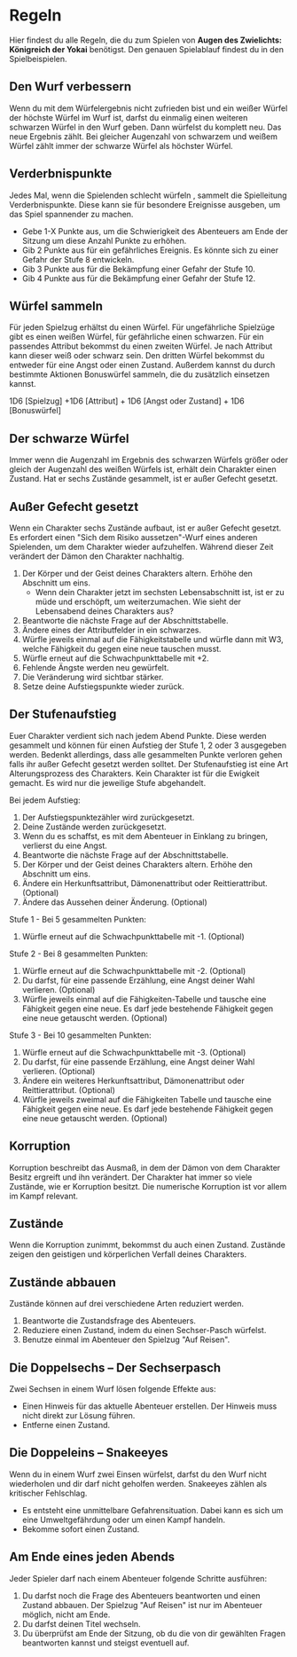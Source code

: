 # Regeln

Hier findest du alle Regeln, die du zum Spielen von **Augen des Zwielichts: Königreich der Yokai** benötigst. Den genauen Spielablauf findest du in den Spielbeispielen. 


## Den Wurf verbessern

Wenn du mit dem Würfelergebnis nicht zufrieden bist und ein weißer Würfel der höchste Würfel im Wurf ist, darfst du einmalig einen weiteren schwarzen Würfel in den Wurf geben. Dann würfelst du komplett neu. Das neue Ergebnis zählt. Bei gleicher Augenzahl von schwarzem und weißem Würfel zählt immer der schwarze Würfel als höchster Würfel. 

## Verderbnispunkte

Jedes Mal, wenn die Spielenden schlecht würfeln <!-- würde "schlecht" noch präziser definieren, zB. also: wenn Wert x unterwürfelt wird -->, sammelt die Spielleitung Verderbnispunkte. Diese kann sie für besondere Ereignisse ausgeben, um das Spiel spannender zu machen.

- Gebe 1-X Punkte aus, um die Schwierigkeit des Abenteuers am Ende der Sitzung um diese Anzahl Punkte zu erhöhen.
- Gib 2 Punkte aus für ein gefährliches Ereignis. Es könnte sich zu einer Gefahr der Stufe 8 entwickeln.
- Gib 3 Punkte aus für die Bekämpfung einer Gefahr der Stufe 10.
- Gib 4 Punkte aus für die Bekämpfung einer Gefahr der Stufe 12.

## Würfel sammeln

Für jeden Spielzug erhältst du einen Würfel. Für ungefährliche Spielzüge gibt es einen weißen Würfel, für gefährliche einen schwarzen. Für ein passendes Attribut bekommst du einen zweiten Würfel. Je nach Attribut kann dieser weiß oder schwarz sein. Den dritten Würfel bekommst du entweder für eine Angst oder einen Zustand. Außerdem kannst du durch bestimmte Aktionen Bonuswürfel sammeln, die du zusätzlich einsetzen kannst.

1D6 [Spielzug] +1D6 [Attribut] + 1D6 [Angst oder Zustand] + 1D6 [Bonuswürfel]

## Der schwarze Würfel

Immer wenn die Augenzahl im Ergebnis des schwarzen Würfels größer oder gleich der Augenzahl des weißen Würfels ist, erhält dein Charakter einen Zustand. Hat er sechs Zustände gesammelt, ist er außer Gefecht gesetzt.

## Außer Gefecht gesetzt

Wenn ein Charakter sechs Zustände aufbaut, ist er außer Gefecht gesetzt. Es erfordert einen "Sich dem Risiko aussetzen"-Wurf eines anderen Spielenden, um dem Charakter wieder aufzuhelfen. Während dieser Zeit verändert der Dämon den Charakter nachhaltig.

1. Der Körper und der Geist deines Charakters altern. Erhöhe den Abschnitt um eins.
   -	Wenn dein Charakter jetzt im sechsten Lebensabschnitt ist, ist er zu müde und erschöpft, um weiterzumachen. Wie sieht der Lebensabend deines Charakters aus?
2. Beantworte die nächste Frage auf der Abschnittstabelle.
3. Ändere eines der Attributfelder in ein schwarzes.
4. Würfle jeweils einmal auf die Fähigkeitstabelle und würfle dann mit W3, welche Fähigkeit du gegen eine neue tauschen musst.
5. Würfle erneut auf die Schwachpunkttabelle mit +2.
6. Fehlende Ängste werden neu gewürfelt.
7. Die Veränderung wird sichtbar stärker.
8. Setze deine Aufstiegspunkte wieder zurück.

## Der Stufenaufstieg

Euer Charakter verdient sich nach jedem Abend Punkte. Diese werden gesammelt und können für einen Aufstieg der Stufe 1, 2 oder 3 ausgegeben werden. Bedenkt allerdings, dass alle gesammelten Punkte verloren gehen falls ihr außer Gefecht gesetzt werden solltet. Der Stufenaufstieg ist eine Art Alterungsprozess des Charakters. Kein Charakter ist für die Ewigkeit gemacht. Es wird nur die jeweilige Stufe abgehandelt.

Bei jedem Aufstieg:

1. Der Aufstiegspunktezähler wird zurückgesetzt.
2. Deine Zustände werden zurückgesetzt. 
3. Wenn du es schaffst, es mit dem Abenteuer in Einklang zu bringen, verlierst du eine Angst.
4. Beantworte die nächste Frage auf der Abschnittstabelle.
5. Der Körper und der Geist deines Charakters altern. Erhöhe den Abschnitt um eins.
6. Ändere ein Herkunftsattribut, Dämonenattribut oder Reittierattribut. (Optional)
7. Ändere das Aussehen deiner Änderung. (Optional)

Stufe 1 - Bei 5 gesammelten Punkten:

1. Würfle erneut auf die Schwachpunkttabelle mit -1. (Optional)

Stufe 2 - Bei 8 gesammelten Punkten:

1. Würfle erneut auf die Schwachpunkttabelle mit -2. (Optional)
2. Du darfst, für eine passende Erzählung, eine Angst deiner Wahl verlieren. (Optional)
3. Würfle jeweils einmal auf die Fähigkeiten-Tabelle und tausche eine Fähigkeit gegen eine neue. Es darf jede bestehende Fähigkeit gegen eine neue getauscht werden. (Optional)

Stufe 3 - Bei 10 gesammelten Punkten:

1. Würfle erneut auf die Schwachpunkttabelle mit -3. (Optional)
2. Du darfst, für eine passende Erzählung, eine Angst deiner Wahl verlieren. (Optional)
3. Ändere ein weiteres Herkunftsattribut, Dämonenattribut oder Reittierattribut. (Optional)
4. Würfle jeweils zweimal auf die Fähigkeiten Tabelle und tausche eine Fähigkeit gegen eine neue. Es darf jede bestehende Fähigkeit gegen eine neue getauscht werden. (Optional)

## Korruption

Korruption beschreibt das Ausmaß, in dem der Dämon von dem Charakter Besitz ergreift und ihn verändert. Der Charakter hat immer so viele Zustände, wie er Korruption besitzt. Die numerische Korruption ist vor allem im Kampf relevant.

## Zustände

Wenn die Korruption zunimmt, bekommst du auch einen Zustand. Zustände zeigen den geistigen und körperlichen Verfall deines Charakters.

## Zustände abbauen

Zustände können auf drei verschiedene Arten reduziert werden.

1. Beantworte die Zustandsfrage des Abenteuers.
2. Reduziere einen Zustand, indem du einen Sechser-Pasch würfelst.
3. Benutze einmal im Abenteuer den Spielzug "Auf Reisen".

## Die Doppelsechs – Der Sechserpasch

Zwei Sechsen in einem Wurf lösen folgende Effekte aus:

- Einen Hinweis für das aktuelle Abenteuer erstellen. Der Hinweis muss nicht direkt zur Lösung führen.
- Entferne einen Zustand.

## Die Doppeleins – Snakeeyes

Wenn du in einem Wurf zwei Einsen würfelst, darfst du den Wurf nicht wiederholen und dir darf nicht geholfen werden. Snakeeyes zählen als kritischer Fehlschlag.

- Es entsteht eine unmittelbare Gefahrensituation. Dabei kann es sich um eine Umweltgefährdung oder um einen Kampf handeln.
- Bekomme sofort einen Zustand.

## Am Ende eines jeden Abends

Jeder Spieler darf nach einem Abenteuer folgende Schritte ausführen:

1. Du darfst noch die Frage des Abenteuers beantworten und einen Zustand abbauen. Der Spielzug "Auf Reisen" ist nur im Abenteuer möglich, nicht am Ende. 
2. Du darfst deinen Titel wechseln.
3. Du überprüfst am Ende der Sitzung, ob du die von dir gewählten Fragen beantworten kannst und steigst eventuell auf.

